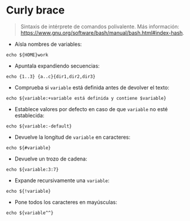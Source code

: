 # Curly brace

> Sintaxis de intérprete de comandos polivalente.
> Más información: <https://www.gnu.org/software/bash/manual/bash.html#index-hash>.

- Aísla nombres de variables:

`echo ${HOME}work`

- Apuntala expandiendo secuencias:

`echo {1..3} {a..c}{dir1,dir2,dir3}`

- Comprueba si `variable` está definida antes de devolver el texto:

`echo ${variable:+variable está definida y contiene $variable}`

- Establece valores por defecto en caso de que `variable` no esté establecida:

`echo ${variable:-default}`

- Devuelve la longitud de `variable` en caracteres:

`echo ${#variable}`

- Devuelve un trozo de cadena:

`echo ${variable:3:7}`

- Expande recursivamente una `variable`:

`echo ${!variable}`

- Pone todos los caracteres en mayúsculas:

`echo ${variable^^}`
